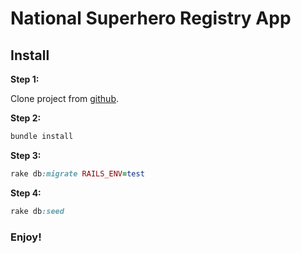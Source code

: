 
# National Superhero Registry App

## Install 

**Step 1:**

Clone project from [github](https://github.com/giozerias/NSR.git).

**Step 2:**
```ruby
bundle install
```
**Step 3:**
```ruby
rake db:migrate RAILS_ENV=test
```
**Step 4:**
```ruby
rake db:seed
```

### Enjoy!
